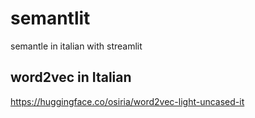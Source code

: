 # semantlit
semantle in italian with streamlit

## word2vec in Italian

https://huggingface.co/osiria/word2vec-light-uncased-it
